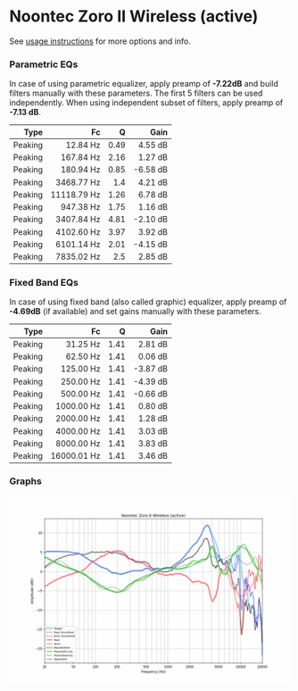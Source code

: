 # Noontec Zoro II Wireless (active)
See [usage instructions](https://github.com/jaakkopasanen/AutoEq#usage) for more options and info.

### Parametric EQs
In case of using parametric equalizer, apply preamp of **-7.22dB** and build filters manually
with these parameters. The first 5 filters can be used independently.
When using independent subset of filters, apply preamp of **-7.13 dB**.

| Type    | Fc          |    Q | Gain     |
|--------:|------------:|-----:|---------:|
| Peaking | 12.84 Hz    | 0.49 | 4.55 dB  |
| Peaking | 167.84 Hz   | 2.16 | 1.27 dB  |
| Peaking | 180.94 Hz   | 0.85 | -6.58 dB |
| Peaking | 3468.77 Hz  | 1.4  | 4.21 dB  |
| Peaking | 11118.79 Hz | 1.26 | 6.78 dB  |
| Peaking | 947.38 Hz   | 1.75 | 1.16 dB  |
| Peaking | 3407.84 Hz  | 4.81 | -2.10 dB |
| Peaking | 4102.60 Hz  | 3.97 | 3.92 dB  |
| Peaking | 6101.14 Hz  | 2.01 | -4.15 dB |
| Peaking | 7835.02 Hz  | 2.5  | 2.85 dB  |

### Fixed Band EQs
In case of using fixed band (also called graphic) equalizer, apply preamp of **-4.69dB**
(if available) and set gains manually with these parameters.

| Type    | Fc          |    Q | Gain     |
|--------:|------------:|-----:|---------:|
| Peaking | 31.25 Hz    | 1.41 | 2.81 dB  |
| Peaking | 62.50 Hz    | 1.41 | 0.06 dB  |
| Peaking | 125.00 Hz   | 1.41 | -3.87 dB |
| Peaking | 250.00 Hz   | 1.41 | -4.39 dB |
| Peaking | 500.00 Hz   | 1.41 | -0.66 dB |
| Peaking | 1000.00 Hz  | 1.41 | 0.80 dB  |
| Peaking | 2000.00 Hz  | 1.41 | 1.28 dB  |
| Peaking | 4000.00 Hz  | 1.41 | 3.03 dB  |
| Peaking | 8000.00 Hz  | 1.41 | 3.83 dB  |
| Peaking | 16000.01 Hz | 1.41 | 3.46 dB  |

### Graphs
![](./Noontec%20Zoro%20II%20Wireless%20(active).png)